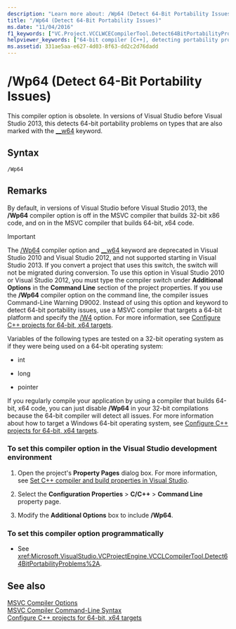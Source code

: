 ```yaml
---
description: "Learn more about: /Wp64 (Detect 64-Bit Portability Issues)"
title: "/Wp64 (Detect 64-Bit Portability Issues)"
ms.date: "11/04/2016"
f1_keywords: ["VC.Project.VCCLWCECompilerTool.Detect64BitPortabilityProblems", "VC.Project.VCCLCompilerTool.Detect64BitPortabilityProblems", "/wp64"]
helpviewer_keywords: ["64-bit compiler [C++], detecting portability problems", "/Wp64 compiler option [C++]", "-Wp64 compiler option [C++]", "Wp64 compiler option [C++]"]
ms.assetid: 331ae5aa-e627-4d03-8f63-dd2c2d76dadd
---
```

# /Wp64 (Detect 64-Bit Portability Issues)

This compiler option is obsolete. In versions of Visual Studio before Visual Studio 2013, this detects 64-bit portability problems on types that are also marked with the [__w64](../../cpp/w64.md) keyword.

## Syntax

```
/Wp64
```

## Remarks

By default, in versions of Visual Studio before Visual Studio 2013, the **/Wp64** compiler option is off in the MSVC compiler that builds 32-bit x86 code, and on in the MSVC compiler that builds 64-bit, x64 code.

> [!IMPORTANT]
> The [/Wp64](wp64-detect-64-bit-portability-issues.md) compiler option and [__w64](../../cpp/w64.md) keyword are deprecated in Visual Studio 2010 and Visual Studio 2012, and not supported starting in Visual Studio 2013. If you convert a project that uses this switch, the switch will not be migrated during conversion. To use this option in Visual Studio 2010 or Visual Studio 2012, you must type the compiler switch under **Additional Options** in the **Command Line** section of the project properties. If you use the **/Wp64** compiler option on the command line, the compiler issues Command-Line Warning D9002. Instead of using this option and keyword to detect 64-bit portability issues, use a MSVC compiler that targets a 64-bit platform and specify the [/W4](compiler-option-warning-level.md) option. For more information, see [Configure C++ projects for 64-bit, x64 targets](../configuring-programs-for-64-bit-visual-cpp.md).

Variables of the following types are tested on a 32-bit operating system as if they were being used on a 64-bit operating system:

- int

- long

- pointer

If you regularly compile your application by using a compiler that builds 64-bit, x64 code, you can just disable **/Wp64** in your 32-bit compilations because the 64-bit compiler will detect all issues. For more information about how to target a Windows 64-bit operating system, see [Configure C++ projects for 64-bit, x64 targets](../configuring-programs-for-64-bit-visual-cpp.md).

### To set this compiler option in the Visual Studio development environment

1. Open the project's **Property Pages** dialog box. For more information, see [Set C++ compiler and build properties in Visual Studio](../working-with-project-properties.md).

1. Select the **Configuration Properties** > **C/C++** > **Command Line** property page.

1. Modify the **Additional Options** box to include **/Wp64**.

### To set this compiler option programmatically

- See <xref:Microsoft.VisualStudio.VCProjectEngine.VCCLCompilerTool.Detect64BitPortabilityProblems%2A>.

## See also

[MSVC Compiler Options](compiler-options.md)<br/>
[MSVC Compiler Command-Line Syntax](compiler-command-line-syntax.md)<br/>
[Configure C++ projects for 64-bit, x64 targets](../configuring-programs-for-64-bit-visual-cpp.md)
